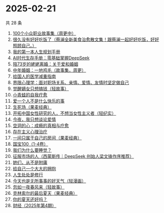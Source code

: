 # 2025-02-21

共 28 条

<!-- BEGIN WEREAD -->
<!-- 最后更新时间 2025-02-21 01:07:33 +0800 -->
1. [100个小众职业故事集（周更中）](https://weread.qq.com/web/bookDetail/6d832b40813ab9a86g01102d)
1. [很久没有好好吃饭了（蔡澜全新美食治愈散文集！跟蔡澜一起好好吃饭，好好照顾自己。）](https://weread.qq.com/web/bookDetail/741329d0813ab9aacg0102d2)
1. [我的第一本人生规划手册](https://weread.qq.com/web/bookDetail/ccd32c507248ef23ccd6275)
1. [AI时代生存手册：零基础掌握DeepSeek](https://weread.qq.com/web/bookDetail/d1232630813ab9b01g012791)
1. [陪73岁的姥姥离婚：关于爱和婚姻](https://weread.qq.com/web/bookDetail/c4332780813ab9aa1g01537b)
1. [中年婚姻：一地鸡毛（故事集，周更）](https://weread.qq.com/web/bookDetail/8f932ed0813ab9aabg0154a8)
1. [给国人的医学减重指南](https://weread.qq.com/web/bookDetail/ed1324f0813ab91d5g013e7f)
1. [界限心理学：面对职场关系、亲情、爱情、友情时坚定做自己](https://weread.qq.com/web/bookDetail/d5632fc0813ab6e28g014ccc)
1. [觉醒嫡女只想搞钱（轻故事）](https://weread.qq.com/web/bookDetail/d7032ff0813ab9accg01340d)
1. [小青蛙的自我疗愈](https://weread.qq.com/web/bookDetail/2ea32390813ab9a9eg014f4c)
1. [爱一个人不是什么快乐的事](https://weread.qq.com/web/bookDetail/bd032800813ab9a58g012abf)
1. [生死场（果麦经典）](https://weread.qq.com/web/bookDetail/c8b32d1071913d8dc8b9a89)
1. [开拓中国女性研究的人，不想当女性主义者（轻纪实）](https://weread.qq.com/web/bookDetail/ce632fe0813ab9aabg0169e0)
1. [今夜，我只想谈论爱情](https://weread.qq.com/web/bookDetail/db932420813ab9a58g0113fb)
1. [空洞的心：成瘾的真相与疗愈](https://weread.qq.com/web/bookDetail/7fc32530813ab829fg011885)
1. [存在主义心理治疗](https://weread.qq.com/web/bookDetail/538320a0813ab83e4g01836b)
1. [一间只属于自己的房间（果麦经典）](https://weread.qq.com/web/bookDetail/fdd327a07198e688fdd47f6)
1. [国宝100（1-4卷）](https://weread.qq.com/web/bookDetail/79132ab0813ab70f5g0143c1)
1. [我们为什么要睡觉？](https://weread.qq.com/web/bookDetail/121323f0729ac578121ce6f)
1. [征服市场的人（西蒙斯传｜DeepSeek 创始人梁文锋作序推荐）](https://weread.qq.com/web/bookDetail/57d322107228916857ddb4f)
1. [她们，从不是附庸](https://weread.qq.com/web/bookDetail/fbf32fe0813ab9a8fg01699b)
1. [给自己一个大大的拥抱](https://weread.qq.com/web/bookDetail/93c32300813ab9a7cg017195)
1. [人生处处是修行](https://weread.qq.com/web/bookDetail/00932850720799b2009c8cc)
1. [今天也是无所事事的好天气（轻漫画）](https://weread.qq.com/web/bookDetail/74432860813ab9a88g014633)
1. [忽如一夜春风来（轻故事）](https://weread.qq.com/web/bookDetail/d5d32a90813ab9aa2g012441)
1. [克林索尔的最后夏天（果麦经典）](https://weread.qq.com/web/bookDetail/a2f32870716dd8fca2f03e8)
1. [你的夏天还好吗？](https://weread.qq.com/web/bookDetail/74032050813ab774bg019291)
1. [财经（2025年第4期）](https://weread.qq.com/web/bookDetail/03932ce0813ab9adbg0164be)
<!-- END WEREAD -->